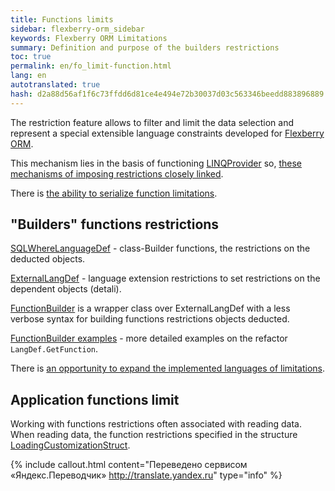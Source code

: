 ```yaml
---
title: Functions limits
sidebar: flexberry-orm_sidebar
keywords: Flexberry ORM Limitations
summary: Definition and purpose of the builders restrictions
toc: true
permalink: en/fo_limit-function.html
lang: en
autotranslated: true
hash: d2a88d56af1f6c73ffdd6d81ce4e494e72b30037d03c563346beedd883896889
---
```


The restriction feature allows to filter and limit the data selection and represent a special extensible language constraints developed for [Flexberry ORM](fo_flexberry-orm.html).

This mechanism lies in the basis of functioning [LINQProvider](fo_linq-provider.html) so, [these mechanisms of imposing restrictions closely linked](fo_limitation.html).

There is [the ability to serialize function limitations](fo_limit-function-serialization.html).

## "Builders" functions restrictions

[SQLWhereLanguageDef](fo_function-list.html) - class-Builder functions, the restrictions on the deducted objects.

[ExternalLangDef](fo_external-lang-def.html) - language extension restrictions to set restrictions on the dependent objects (detali).

[FunctionBuilder](fo_function-builder.html) is a wrapper class over ExternalLangDef with a less verbose syntax for building functions restrictions objects deducted.

[FunctionBuilder examples](fo_function-builder-examples.html) - more detailed examples on the refactor `LangDef.GetFunction`.

There is [an opportunity to expand the implemented languages of limitations](fo_using-languagedef.html).

## Application functions limit

Working with functions restrictions often associated with reading data. When reading data, the function restrictions specified in the structure [LoadingCustomizationStruct](fo_loading-customization-struct.html).



{% include callout.html content="Переведено сервисом «Яндекс.Переводчик» <http://translate.yandex.ru>" type="info" %}